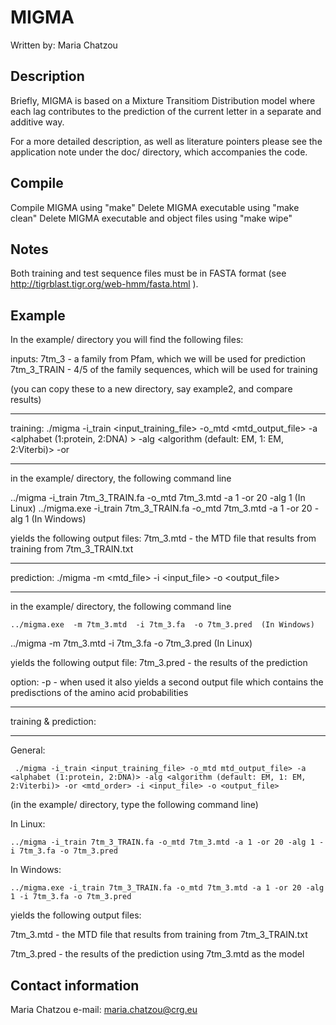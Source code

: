 MIGMA
=====

Written by: Maria Chatzou


Description
-----------
Briefly, MIGMA is based on a Mixture Transitiom Distribution model
where each lag contributes to the prediction of the current letter in 
a separate and additive way.

For a more detailed description, as well as literature pointers please
see the application note under the doc/ directory, which accompanies the code.


Compile
---------
Compile MIGMA using "make"
Delete MIGMA executable using "make clean"
Delete MIGMA executable and object files using "make wipe"


Notes
-----
Both training and test sequence files must be in FASTA format (see http://tigrblast.tigr.org/web-hmm/fasta.html ).



Example
-------
In the example/ directory you will find the following files:

inputs:
7tm_3		 - a family from Pfam, which we will be used for prediction
7tm_3_TRAIN   - 4/5 of the family sequences, which will be used for training

(you can copy these to a new directory, say example2, and compare results)


____________________________________________________________________________________________________________________________________________________________________

training:		./migma -i_train <input_training_file>  -o_mtd <mtd_output_file>  -a <alphabet (1:protein, 2:DNA) > -alg <algorithm (default: EM, 1: EM, 2:Viterbi)> -or <order> 
____________________________________________________________________________________________________________________________________________________________________
in the example/ directory, the following command line

../migma -i_train 7tm_3_TRAIN.fa -o_mtd 7tm_3.mtd -a 1 -or 20 -alg 1  	      	(In Linux)
../migma.exe -i_train 7tm_3_TRAIN.fa -o_mtd 7tm_3.mtd -a 1 -or 20 -alg 1      	(In Windows)

yields the following output files:
7tm_3.mtd    - the MTD file that results from training from 7tm_3_TRAIN.txt



_________________________________________________________________________________________________________________________

prediction:	./migma -m <mtd_file> -i <input_file> -o <output_file>
_________________________________________________________________________________________________________________________
in the example/ directory, the following command line

    ../migma.exe  -m 7tm_3.mtd  -i 7tm_3.fa  -o 7tm_3.pred 	(In Windows)
../migma  -m 7tm_3.mtd  -i 7tm_3.fa  -o 7tm_3.pred	    	(In Linux)
  
yields the following output file:
7tm_3.pred  - the results of the prediction

option:
  -p 	- when used it also yields a second output file which contains the predisctions of the amino acid probabilities 



_____________________________________________________________

training & prediction:
_____________________________________________________________


General:	

     ./migma -i_train <input_training_file> -o_mtd mtd_output_file> -a <alphabet (1:protein, 2:DNA)> -alg <algorithm (default: EM, 1: EM, 2:Viterbi)> -or <mtd_order> -i <input_file> -o <output_file>

(in the example/ directory, type the following command line)

In Linux:

    ../migma -i_train 7tm_3_TRAIN.fa -o_mtd 7tm_3.mtd -a 1 -or 20 -alg 1 -i 7tm_3.fa -o 7tm_3.pred

In Windows:

    ../migma.exe -i_train 7tm_3_TRAIN.fa -o_mtd 7tm_3.mtd -a 1 -or 20 -alg 1 -i 7tm_3.fa -o 7tm_3.pred

yields the following output files:

7tm_3.mtd    - the MTD file that results from training from 7tm_3_TRAIN.txt 

7tm_3.pred   - the results of the prediction using 7tm_3.mtd as the model



Contact information
-------------------
Maria Chatzou
e-mail: maria.chatzou@crg.eu


